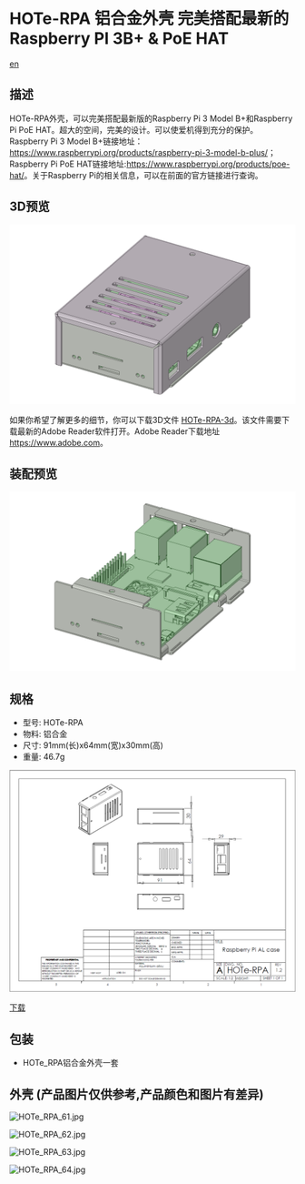 # HOTe-RPA 铝合金外壳 完美搭配最新的Raspberry PI 3B+ & PoE HAT

[en](README.md)

## 描述

HOTe-RPA外壳，可以完美搭配最新版的Raspberry Pi 3 Model B+和Raspberry Pi PoE HAT。超大的空间，完美的设计。可以使爱机得到充分的保护。Raspberry Pi 3 Model B+链接地址：<https://www.raspberrypi.org/products/raspberry-pi-3-model-b-plus/>；Raspberry Pi PoE HAT链接地址:<https://www.raspberrypi.org/products/poe-hat/>。关于Raspberry Pi的相关信息，可以在前面的官方链接进行查询。

## 3D预览

![HOTe-RPA_01](img/HOTe-RPA_01.png)

如果你希望了解更多的细节，你可以下载3D文件
[HOTe-RPA-3d](HOTe-RPA-v1.2.pdf)。该文件需要下载最新的Adobe Reader软件打开。Adobe Reader下载地址<https://www.adobe.com>。

## 装配预览

![HOTe-RPA_21](img/HOTe-RPA_21.png)

## 规格

* 型号: HOTe-RPA
* 物料: 铝合金
* 尺寸: 91mm(长)x64mm(宽)x30mm(高)
* 重量: 46.7g

![HOTe-RPA_drawing](img/HOTe-RPA_Drawing.png)

[下载](HOTe-RPA_Drawing.pdf)

## 包装

* HOTe_RPA铝合金外壳一套


## 外壳 (产品图片仅供参考,产品颜色和图片有差异)

![HOTe_RPA_61.jpg](img/HOTe_RPA_61.jpg)

![HOTe_RPA_62.jpg](img/HOTe_RPA_62.jpg)

![HOTe_RPA_63.jpg](img/HOTe_RPA_63.jpg)

![HOTe_RPA_64.jpg](img/HOTe_RPA_63.jpg)